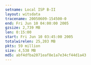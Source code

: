 ```yaml
---
setname: Local ISP B-II
layout: witsdata
tracename: 20050609-154500-0
end: Fri Jun 10 04:00:00 2005
gzsize: 2,739 MB
len: 0:15:00
start: Fri Jun 10 03:45:00 2005
totalwirelen: 25,203 MB
pkts: 59 million
size: 4,538 MB
md5: abf4dfba2071eaf8e1a7e34cf44d1a43
---
```

